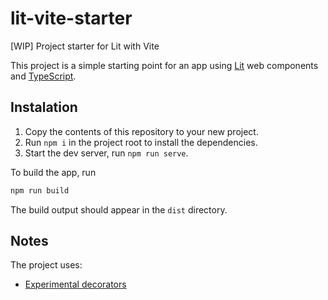 # lit-vite-starter
[WIP] Project starter for Lit with Vite

This project is a simple starting point for an app using [Lit](https://lit.dev/) web components and [TypeScript](https://www.typescriptlang.org/).

## Instalation

1. Copy the contents of this repository to your new project.
2. Run `npm i` in the project root to install the dependencies.
3. Start the dev server, run `npm run serve`.

To build the app, run
```bash
npm run build
```
The build output should appear in the `dist` directory.

## Notes

The project uses:
- [Experimental decorators](https://lit.dev/docs/components/decorators/#decorator-versions) 
